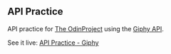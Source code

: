 ## API Practice

API practice for [The OdinProject](https://www.theodinproject.com/courses/javascript/lessons/working-with-apis) using the [Giphy API](https://giphy.com/).

See it live: [API Practice - Giphy](https://bycdiaz.github.io/api-practice/)
